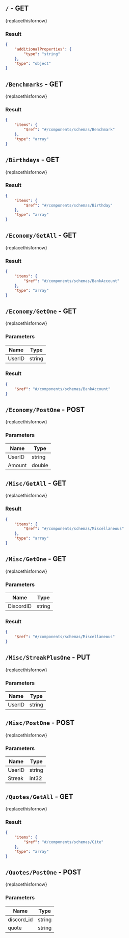 ## `/` - **GET**
{replacethisfornow}
### Result
```json
{
    "additionalProperties": {
        "type": "string"
    },
    "type": "object"
}
```
## `/Benchmarks` - **GET**
{replacethisfornow}
### Result
```json
{
    "items": {
        "$ref": "#/components/schemas/Benchmark"
    },
    "type": "array"
}
```
## `/Birthdays` - **GET**
{replacethisfornow}
### Result
```json
{
    "items": {
        "$ref": "#/components/schemas/Birthday"
    },
    "type": "array"
}
```
## `/Economy/GetAll` - **GET**
{replacethisfornow}
### Result
```json
{
    "items": {
        "$ref": "#/components/schemas/BankAccount"
    },
    "type": "array"
}
```
## `/Economy/GetOne` - **GET**
{replacethisfornow}
### Parameters
| Name | Type |
|---|---|
| UserID | string |
### Result
```json
{
    "$ref": "#/components/schemas/BankAccount"
}
```
## `/Economy/PostOne` - **POST**
{replacethisfornow}
### Parameters
| Name | Type |
|---|---|
| UserID | string |
| Amount | double |

## `/Misc/GetAll` - **GET**
{replacethisfornow}
### Result
```json
{
    "items": {
        "$ref": "#/components/schemas/Miscellaneous"
    },
    "type": "array"
}
```
## `/Misc/GetOne` - **GET**
{replacethisfornow}
### Parameters
| Name | Type |
|---|---|
| DiscordID | string |
### Result
```json
{
    "$ref": "#/components/schemas/Miscellaneous"
}
```
## `/Misc/StreakPlusOne` - **PUT**
{replacethisfornow}
### Parameters
| Name | Type |
|---|---|
| UserID | string |

## `/Misc/PostOne` - **POST**
{replacethisfornow}
### Parameters
| Name | Type |
|---|---|
| UserID | string |
| Streak | int32 |

## `/Quotes/GetAll` - **GET**
{replacethisfornow}
### Result
```json
{
    "items": {
        "$ref": "#/components/schemas/Cite"
    },
    "type": "array"
}
```
## `/Quotes/PostOne` - **POST**
{replacethisfornow}
### Parameters
| Name | Type |
|---|---|
| discord_id | string |
| quote | string |
